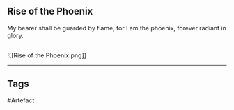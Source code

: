 ## Rise of the Phoenix
My bearer shall be guarded by flame,
for I am the phoenix, forever radiant in glory.
## 
![[Rise of the Phoenix.png]]

---
## Tags
#Artefact